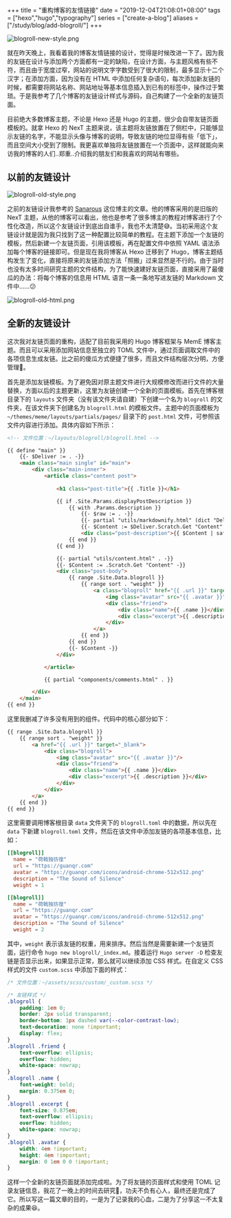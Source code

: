 +++
title = "重构博客的友情链接"
date = "2019-12-04T21:08:01+08:00"
tags = ["hexo","hugo","typography"]
series = ["create-a-blog"]
aliases = ["/study/blog/add-blogroll/"]
+++

![blogroll-new-style.png](/images/blogroll-new-style.png "全新的友链设计")

就在昨天晚上，我看着我的博客友情链接的设计，觉得是时候改进一下了。因为我的友链在设计与添加两个方面都有一定的缺陷，在设计方面，与主题风格有些不符，而且由于宽度过窄，网站的说明文字字数受到了很大的限制，最多显示十二个汉字；在添加方面，因为没有在 HTML 中添加任何复杂语句，每次添加新友链的时候，都需要将网站名称、网站地址等基本信息插入到已有的标签中，操作过于繁琐。于是我参考了几个博客的友链设计样式与源码，自己构建了一个全新的友链页面。

目前绝大多数博客主题，不论是 Hexo 还是 Hugo 的主题，很少会自带友链页面模板的。就拿 Hexo 的 NexT 主题来说，该主题将友链放置在了侧栏中，只能够显示友链的名字，不能显示头像与博客的说明，导致友链的地位显得有些「低下」，而且空间大小受到了限制。我更喜欢单独将友链放置在一个页面中，这样就能向来访我的博客的人们..郑重..介绍我的朋友们和我喜欢的网站有哪些。

## 以前的友链设计

![blogroll-old-style.png](/images/blogroll-old-style.png "以前的友链页面")

之前的友链设计我参考的 [Sanarous](https://bestzuo.cn/) 这位博主的文章。他的博客采用的是旧版的 NexT 主题，从他的博客可以看出，他也是参考了很多博主的教程对博客进行了个性化改造，所以这个友链设计到底出自谁手，我也不太清楚😅。当初采用这个友链设计就是因为我只找到了这一种配置比较简单的教程。在主题下添加一个友链的模板，然后新建一个友链页面，引用该模板，再在配置文件中依照 YAML 语法添加每个博客的链接即可。但是现在我将博客从 Hexo 迁移到了 Hugo，博客主题结构发生了变化，直接将原来的友链添加方法「照搬」过来显然是不行的。由于当时也没有太多时间研究主题的文件结构，为了能快速建好友链页面，直接采用了最傻瓜的办法：将每个博客的信息用 HTML 语言一条一条地写进友链的 Markdown 文件中……😕

![blogroll-old-html.png](/images/blogroll-old-html.png "采用最傻瓜的办法添加友链")

## 全新的友链设计

这次我对友链页面的重构，适配了目前我采用的 Hugo 博客框架与 MemE 博客主题。而且可以采用添加网站信息至独立的 TOML 文件中，通过页面调取文件中的各项信息生成友链。比之前的傻瓜方式便捷了很多，而且文件结构层次分明，方便管理🍻。

首先是添加友链模板。为了避免因对原主题文件进行大规模修改而进行文件的大量替换，方面以后的主题更新，这里为友链创建一个全新的页面模板。首先在博客根目录下的 `layouts` 文件夹（没有该文件夹请自建）下创建一个名为 `blogroll` 的文件夹，在该文件夹下创建名为 `blogroll.html` 的模板文件。主题中的页面模板为 `~/themes/meme/layouts/partials/pages/` 目录下的 `post.html` 文件，可参照该文件内容进行添加。具体内容如下所示：

```html
<!-- 文件位置：~/layouts/blogroll/blogroll.html -->

{{ define "main" }}
    {{- $Deliver := . -}}
    <main class="main single" id="main">
        <div class="main-inner">
            <article class="content post">
                
                <h1 class="post-title">{{ .Title }}</h1>

                {{ if .Site.Params.displayPostDescription }}
                    {{ with .Params.description }}
                        {{- $raw := . -}}
                        {{- partial "utils/markdownify.html" (dict "Deliver" $Deliver "raw" $raw "isContent" false) -}}
                        {{- $Content := $Deliver.Scratch.Get "Content" -}}
                        <div class="post-description">{{ $Content | safeHTML }}</div>
                    {{ end }}
                {{ end }}

                {{- partial "utils/content.html" . -}}
                {{- $Content := .Scratch.Get "Content" -}}
                <div class="post-body">
                    {{ range .Site.Data.blogroll }}
                        {{ range sort . "weight" }}
                            <a class="blogroll" href="{{ .url }}" target="_blank">
                                <img class="avatar" src="{{ .avatar }}"/>
                                <div class="friend">
                                    <div class="name">{{ .name }}</div>
                                    <div class="excerpt">{{ .description }}</div>
                                </div>  
                            </a>
                        {{ end }}
                    {{ end }}
                    {{- $Content -}}
                </div>

            </article>

            {{ partial "components/comments.html" . }}

        </div>
    </main>
{{ end }} 
```

这里我删减了许多没有用到的组件。代码中的核心部分如下：

```html
{{ range .Site.Data.blogroll }}
    {{ range sort . "weight" }}
        <a href="{{ .url }}" target="_blank">
            <div class="blogroll">
                <img class="avatar" src="{{ .avatar }}"/>
                <div class="friend">
                    <div class="name">{{ .name }}</div>
                    <div class="excerpt">{{ .description }}</div>
                </div>
            </div>
        </a>
    {{ end }}
{{ end }}
```

这里需要调用博客根目录 `data` 文件夹下的 `blogroll.toml` 中的数据，所以先在 `data` 下新建 `blogroll.toml` 文件，然后在该文件中添加友链的各项基本信息，比如：

```toml
[[blogroll]]
  name = "荷戟独彷徨"
  url = "https://guanqr.com"
  avatar = "https://guanqr.com/icons/android-chrome-512x512.png"
  description = "The Sound of Silence"
  weight = 1

[[blogroll]]
  name = "荷戟独彷徨"
  url = "https://guanqr.com"
  avatar = "https://guanqr.com/icons/android-chrome-512x512.png"
  description = "The Sound of Silence"
  weight = 2
```

其中，`weight` 表示该友链的权重，用来排序。然后当然是需要新建一个友链页面，运行命令 `hugo new blogroll/_index.md`。接着运行 `Hugo server -D` 检查友链是否显示出来，如果显示正常，那么就可以继续添加 CSS 样式。在自定义 CSS 样式的文件 `custom.scss` 中添加下面的样式：

```css
/* 文件位置：~/assets/scss/custom/_custom.scss */

/* 友链样式 */
.blogroll {
    padding: 1em 0;
    border: 2px solid transparent;
    border-bottom: 1px dashed var(--color-contrast-low);
    text-decoration: none !important;
    display: flex;
}
.blogroll .friend {
    text-overflow: ellipsis;
    overflow: hidden;
    white-space: nowrap;
}
.blogroll .name {
    font-weight: bold;
    margin: 0.375em 0;  
}
.blogroll .excerpt {
    font-size: 0.875em;
    text-overflow: ellipsis;
    overflow: hidden;
    white-space: nowrap;
}
.blogroll .avatar {
    width: 4em !important;
    height: 4em !important;
    margin: 0 1em 0 0 !important; 
}
```

这样一个全新的友链页面就添加完成啦。为了将友链的页面样式和使用 TOML 记录友链信息，我花了一晚上的时间去研究🧐，功夫不负有心人，最终还是完成了它。所以写这一篇文章的目的，一是为了记录我的心血，二是为了分享这一不太复杂的成果😆。